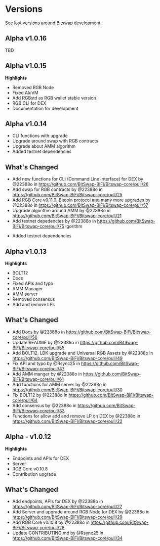 # Versions

See last versions around Bitswap development


## Alpha v1.0.16

TBD

## Alpha v1.0.15

**Highlights**

- Removed RGB Node
- Fixed AluVM
- Add RGBstd as RGB wallet stable version 
- RGB CLI for DEX
- Documentation for development

## Alpha v1.0.14


- CLI functions with upgrade
- Upgrade around swap with RGB contracts
- Upgrade about AMM algorithm
- Added testnet dependencies

## What's Changed
* Add new functions for CLI (Command Line Interface) for DEX by @22388o in https://github.com/BitSwap-BiFi/Bitswap-core/pull/26
* Add swap for RGB contracts by @22388o in https://github.com/BitSwap-BiFi/Bitswap-core/pull/25
* Add RGB Core v0.11.0, Bitcoin protocol and many more upgrades by @22388o in https://github.com/BitSwap-BiFi/Bitswap-core/pull/57
* Upgrade algorithm around AMM by @22388o in https://github.com/BitSwap-BiFi/Bitswap-core/pull/21
* Add testnet depedencies by @22388o in https://github.com/BitSwap-BiFi/Bitswap-core/pull/75
lgorithm
- Added testnet dependencies

## Alpha v1.0.13

**Highlights**

- BOLT12
- Docs
- Fixed APIs and typo
- AMM Manager
- AMM server
- Removed consensus
- Add and remove LPs 



## What's Changed
* Add Docs by @22388o in https://github.com/BitSwap-BiFi/Bitswap-core/pull/50
* Update README by @22388o in https://github.com/BitSwap-BiFi/Bitswap-core/pull/55
* Add BOLT12, LDK upgrade and Universal RGB Assets by @22388o in https://github.com/BitSwap-BiFi/Bitswap-core/pull/49
* Fix API and typo by @Rsync25 in https://github.com/BitSwap-BiFi/Bitswap-core/pull/47
* Add AMM manger by @22388o in https://github.com/BitSwap-BiFi/Bitswap-core/pull/61
* Add functions for AMM server by @22388o in https://github.com/BitSwap-BiFi/Bitswap-core/pull/30
* Fix BOLT12  by @22388o in https://github.com/BitSwap-BiFi/Bitswap-core/pull/64
* Add consensus by @22388o in https://github.com/BitSwap-BiFi/Bitswap-core/pull/33
* Functions for allow add and remove LP on DEX by @22388o in https://github.com/BitSwap-BiFi/Bitswap-core/pull/22

## Alpha - v1.0.12 

**Highlights**

- Endpoints and APIs for DEX
- Server
- RGB Core v0.10.8
- Contribution upgrade

## What's Changed
* Add endpoints, APIs for DEX by @22388o in https://github.com/BitSwap-BiFi/Bitswap-core/pull/27
* Add Server  and upgrade around RGB Node for DEX by @22388o in https://github.com/BitSwap-BiFi/Bitswap-core/pull/29
* Add RGB Core v0.10.8 by @22388o in https://github.com/BitSwap-BiFi/Bitswap-core/pull/28
* Update CONTRIBUTING.md by @Rsync25 in https://github.com/BitSwap-BiFi/Bitswap-core/pull/34
